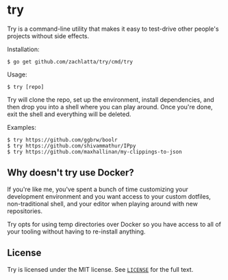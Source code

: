 # try

Try is a command-line utility that makes it easy to test-drive other people's projects without side effects.

Installation:

    $ go get github.com/zachlatta/try/cmd/try

Usage:

    $ try [repo]
    
Try will clone the repo, set up the environment, install dependencies, and then drop you into a shell where you can play around. Once you're done, exit the shell and everything will be deleted.

Examples:

    $ try https://github.com/ggbrw/boolr
    $ try https://github.com/shivammathur/IPpy
    $ try https://github.com/maxhallinan/my-clippings-to-json
    
## Why doesn't try use Docker?

If you're like me, you've spent a bunch of time customizing your development environment and you want access to your custom dotfiles, non-traditional shell, and your editor when playing around with new repositories.

Try opts for using temp directories over Docker so you have access to all of your tooling without having to re-install anything.

## License

Try is licensed under the MIT license. See [`LICENSE`](LICENSE) for the full text.
